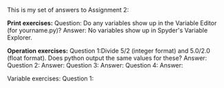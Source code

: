This is my set of answers to Assignment 2:

**Print exercises:**
  Question: Do any variables show up in the Variable Editor (for yourname.py)?
  Answer: No variables show up in Spyder's Variable Explorer.

**Operation exercises:**
Question 1:Divide 5/2 (integer format) and 5.0/2.0 (float format). Does python output the same values for these?
Answer:
Question 2:
Answer:
Question 3:
Answer:
Question 4:
Answer:

Variable exercises:
Question 1: 
